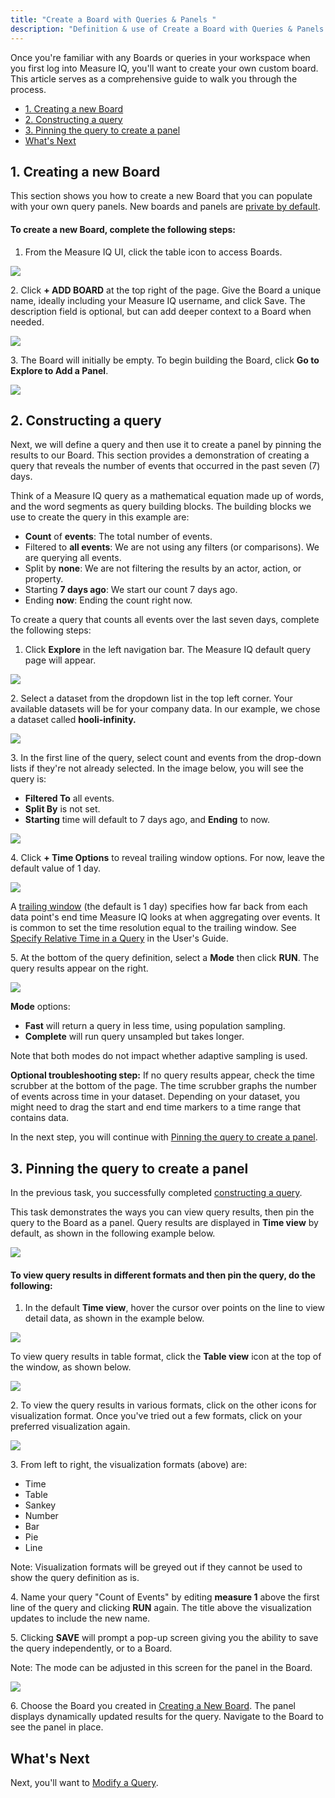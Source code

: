 ```yaml
---
title: "Create a Board with Queries & Panels "
description: "Definition & use of Create a Board with Queries & Panels "
---
```


Once you're familiar with any Boards or queries in your workspace when you first log into Measure IQ, you'll want to create your own custom board. This article serves as a comprehensive guide to walk you through the process.

- [1\. Creating a new Board](#1-creating-a-new-board)
- [2\. Constructing a query](#2-constructing-a-query)
- [3\. Pinning the query to create a panel](#3-pinning-the-query-to-create-a-panel)
- [What's Next](#whats-next)

## 1\. Creating a new Board

This section shows you how to create a new Board that you can populate with your own query panels. New boards and panels are [private by default](../../measure_iq/measure-user-guides/manage-your-created-objects/share-an-object-with-other-users).

#### To create a new Board, complete the following steps:

1. From the Measure IQ UI, click the table icon to access Boards.

![](./attachments/boards.png)

2\. Click **\+ ADD BOARD** at the top right of the page. Give the Board a unique name, ideally including your Measure IQ username, and click Save. The description field is optional, but can add deeper context to a Board when needed.

![](attachments/Screenshot%202023-03-15%20at%205.15.41%20PM.png)

3\. The Board will initially be empty. To begin building the Board, click **Go to Explore to Add a Panel**.

![](attachments/Screenshot%202023-03-15%20at%205.17.10%20PM.png)

## 2\. Constructing a query

Next, we will define a query and then use it to create a panel by pinning the results to our Board. This section provides a demonstration of creating a query that reveals the number of events that occurred in the past seven (7) days.

Think of a Measure IQ query as a mathematical equation made up of words, and the word segments as query building blocks. The building blocks we use to create the query in this example are:

- **Count** of **events**: The total number of events.
- Filtered to **all events**: We are not using any filters (or comparisons). We are querying all events.
- Split by **none**: We are not filtering the results by an actor, action, or property.
- Starting **7 days ago**: We start our count 7 days ago.
- Ending **now**: Ending the count right now.

To create a query that counts all events over the last seven days, complete the following steps:

1. Click **Explore** in the left navigation bar. The Measure IQ default query page will appear.

![](./attachments/explore.png)

2\. Select a dataset from the dropdown list in the top left corner. Your available datasets will be for your company data. In our example, we chose a dataset called **hooli-infinity.**

![](./attachments/hooli.png)

3\. In the first line of the query, select count and events from the drop-down lists if they're not already selected. In the image below, you will see the query is:

- **Filtered To** all events.
- **Split By** is not set.
- **Starting** time will default to 7 days ago, and **Ending** to now.

![](./attachments/S1.png)

4\. Click **\+ Time Options** to reveal trailing window options. For now, leave the default value of 1 day.

![](./attachments/2023-03-16_10-37-28.png)

A [trailing window](../../../../measure_iq/glossary/trailing-window) (the default is 1 day) specifies how far back from each data point's end time Measure IQ looks at when aggregating over events. It is common to set the time resolution equal to the trailing window. See [Specify Relative Time in a Query](../../measure_iq/measure-user-guides/build-queries-and-visualizations/specify-time-in-a-query) in the User's Guide.

5\. At the bottom of the query definition, select a **Mode** then click **RUN**. The query results appear on the right.

![](./attachments/2023-03-16_10-52-28.png)

**Mode** options:

- **Fast** will return a query in less time, using population sampling.
- **Complete** will run query unsampled but takes longer.

Note that both modes do not impact whether adaptive sampling is used.

**Optional troubleshooting step:** If no query results appear, check the time scrubber at the bottom of the page. The time scrubber graphs the number of events across time in your dataset. Depending on your dataset, you might need to drag the start and end time markers to a time range that contains data.

In the next step, you will continue with [Pinning the query to create a panel](#pinning-query).

## 3\. Pinning the query to create a panel

In the previous task, you successfully completed [constructing a query](#construct-query).

This task demonstrates the ways you can view query results, then pin the query to the Board as a panel. Query results are displayed in **Time view** by default, as shown in the following example below.

![](./attachments/2023-03-16_11-25-48.png)

#### To view query results in different formats and then pin the query, do the following:

1. In the default **Time view**, hover the cursor over points on the line to view detail data, as shown in the example below.

![](<attachments/2023-03-16_11-29-38%20(1).webp>)

To view query results in table format, click the **Table view** icon at the top of the window, as shown below.

![](./attachments/2023-03-24_11-03-19.png)

2\. To view the query results in various formats, click on the other icons for visualization format. Once you've tried out a few formats, click on your preferred visualization again.

![](./attachments/2023-03-16_11-41-01.png)

3\. From left to right, the visualization formats (above) are:

- Time
- Table
- Sankey
- Number
- Bar
- Pie
- Line

Note: Visualization formats will be greyed out if they cannot be used to show the query definition as is.

4\. Name your query "Count of Events" by editing **measure 1** above the first line of the query and clicking **RUN** again. The title above the visualization updates to include the new name.

5\. Clicking **SAVE** will prompt a pop-up screen giving you the ability to save the query independently, or to a Board.

Note: The mode can be adjusted in this screen for the panel in the Board.

![](./attachments/s12.png)

6\. Choose the Board you created in [Creating a New Board](#create-board). The panel displays dynamically updated results for the query. Navigate to the Board to see the panel in place.

## What's Next

Next, you'll want to [Modify a Query](../measure-tutorials/modify-a-query).
